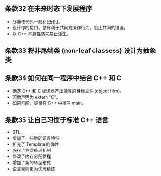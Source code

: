 ## 条款32 在未来时态下发展程序

* 尽量使代码一般化(泛化)。
* 设计你的接口，使有利于共同的操作行为，阻止共同的错误。
* 以 C++ 本身性质来禁止派生。

## 条款33 将非尾端类 (non-leaf classess) 设计为抽象类

## 条款34 如何在同一程序中结合 C++ 和 C

* 确定 C++ 和 C 编译器产出兼容的目标文件 (object files)。
* 函数声明为 extern "C"。
* 如果可能，尽量在 C++ 中撰写 main。

## 条款35 让自己习惯于标准 C++ 语言

* STL
* 增加了一些新的语言特性
* 扩充了 Template 的弹性
* 强化了异常处理机制
* 修改了内存分配例程
* 增加了新的转型形式
* 语言规则更为优雅精炼
